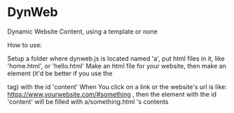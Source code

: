 # DynWeb
Dynamic Website Content, using a template or none


How to use:

Setup a folder where dynweb.js is located named 'a', put html files in it, like 'home.html', or 'hello.html'
Make an html file for your website, then make an element (it'd be better if you use the <DIV> tag) with the id 'content'
When You click on a link or the website's url is like: https://www.yourwebsite.com/#something , then the element with the id 'content' will
be filled with a/something.html 's contents

